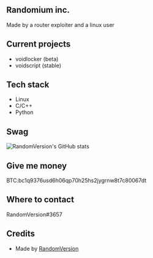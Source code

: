 ## Randomium inc.

Made by a router exploiter and a linux user

## Current projects

- voidlocker (beta)
- voidscript (stable)

## Tech stack
- Linux
- C/C++
- Python

## Swag
![RandomVersion's GitHub stats](https://github-readme-stats.vercel.app/api?username=RandomVersion&theme=dark&show_icons=true)

## Give me money
BTC:bc1q9376usd6h06qp70h25hs2jygrnw8t7c80067dt

## Where to contact

RandomVersion#3657

## Credits

- Made by [RandomVersion](https://github.com/RandomVersion)
